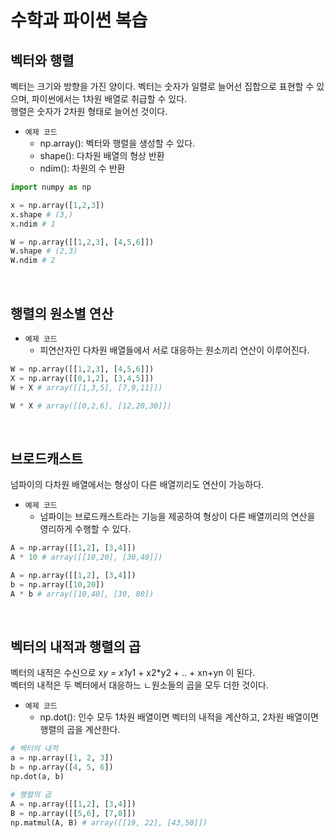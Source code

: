 # 수학과 파이썬 복습

## 벡터와 행렬

벡터는 크기와 방향을 가진 양이다. 벡터는 숫자가 일렬로 늘어선 집합으로 표현할 수 있으며, 파이썬에서는 1차원 배열로 취급할 수 있다.  
행렬은 숫자가 2차원 형태로 늘어선 것이다.  

 - `예제 코드`
    - np.array(): 벡터와 행렬을 생성할 수 있다.
    - shape(): 다차원 배열의 형상 반환
    - ndim(): 차원의 수 반환
```python
import numpy as np

x = np.array([1,2,3])
x.shape # (3,)
x.ndim # 1

W = np.array([[1,2,3], [4,5,6]])
W.shape # (2,3)
W.ndim # 2
```

<br/>

## 행렬의 원소별 연산

 - `예제 코드`
    - 피연산자인 다차원 배열들에서 서로 대응하는 원소끼리 연산이 이루어진다.
```python
W = np.array([[1,2,3], [4,5,6]])
X = np.array([[0,1,2], [3,4,5]])
W + X # array([[1,3,5], [7,9,11]])

W * X # array([[0,2,6], [12,20,30]])
```

<br/>

## 브로드캐스트

넘파이의 다차원 배열에서는 형상이 다른 배열끼리도 연산이 가능하다.  

 - `예제 코드`
    - 넘파이는 브로드캐스트라는 기능을 제공하여 형상이 다른 배열끼리의 연산을 영리하게 수행할 수 있다.
```python
A = np.array([[1,2], [3,4]])
A * 10 # array([[10,20], [30,40]])

A = np.array([[1,2], [3,4]])
b = np.array([10,20])
A * b # array([10,40], [30, 80])
```

<br/>

## 벡터의 내적과 행렬의 곱

벡터의 내적은 수신으로 x*y = x1*y1 + x2*y2 + .. + xn+yn 이 된다.  
벡터의 내적은 두 벡터에서 대응하느 ㄴ원소들의 곱을 모두 더한 것이다.  

 - `예제 코드`
    - np.dot(): 인수 모두 1차원 배열이면 벡터의 내적을 계산하고, 2차원 배열이면 행렬의 곱을 계산한다.
```python
# 벡터의 내적
a = np.array([1, 2, 3])
b = np.array([4, 5, 6])
np.dot(a, b)

# 행렬의 곱
A = np.array([[1,2], [3,4]])
B = np.array([[5,6], [7,8]])
np.matmul(A, B) # array([[19, 22], [43,50]])
```
